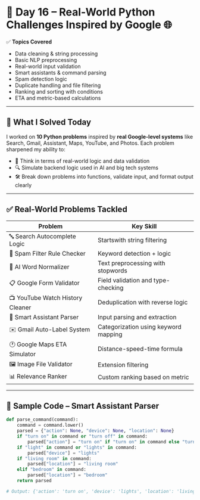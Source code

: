 # 🧠 Day 16 – Real-World Python Challenges Inspired by Google 🌐

✅ **Topics Covered**  
- Data cleaning & string processing  
- Basic NLP preprocessing  
- Real-world input validation  
- Smart assistants & command parsing  
- Spam detection logic  
- Duplicate handling and file filtering  
- Ranking and sorting with conditions  
- ETA and metric-based calculations  

---

## 🚀 What I Solved Today

I worked on **10 Python problems** inspired by **real Google-level systems** like Search, Gmail, Assistant, Maps, YouTube, and Photos. Each problem sharpened my ability to:

- 🧠 Think in terms of real-world logic and data validation  
- 🔍 Simulate backend logic used in AI and big tech systems  
- 🛠️ Break down problems into functions, validate input, and format output clearly  

---

## ✅ Real-World Problems Tackled

| Problem                              | Key Skill                             |
|--------------------------------------|----------------------------------------|
| 🔤 Search Autocomplete Logic         | Startswith string filtering            |
| 🚫 Spam Filter Rule Checker          | Keyword detection + logic              |
| 🧹 AI Word Normalizer                | Text preprocessing with stopwords      |
| 📋 Google Form Validator             | Field validation and type-checking     |
| 📺 YouTube Watch History Cleaner     | Deduplication with reverse logic       |
| 🧠 Smart Assistant Parser            | Input parsing and extraction           |
| ✉️ Gmail Auto-Label System           | Categorization using keyword mapping   |
| 🕐 Google Maps ETA Simulator         | Distance-speed-time formula            |
| 🖼️ Image File Validator              | Extension filtering                    |
| 📊 Relevance Ranker                  | Custom ranking based on metric         |

---

## 🧪 Sample Code – Smart Assistant Parser

```python
def parse_command(command):
    command = command.lower()
    parsed = {"action": None, "device": None, "location": None}
    if "turn on" in command or "turn off" in command:
        parsed["action"] = "turn on" if "turn on" in command else "turn off"
    if "light" in command or "lights" in command:
        parsed["device"] = "lights"
    if "living room" in command:
        parsed["location"] = "living room"
    elif "bedroom" in command:
        parsed["location"] = "bedroom"
    return parsed

# Output: {'action': 'turn on', 'device': 'lights', 'location': 'living room'}

